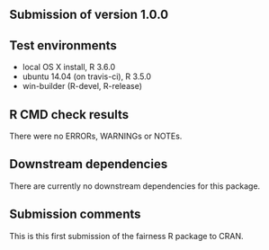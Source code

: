 ## Submission of version 1.0.0

## Test environments
* local OS X install, R 3.6.0
* ubuntu 14.04 (on travis-ci), R 3.5.0
* win-builder (R-devel, R-release)

## R CMD check results
There were no ERRORs, WARNINGs or NOTEs.

## Downstream dependencies
There are currently no downstream dependencies for this package.

## Submission comments
This is this first submission of the fairness R package to CRAN.   
